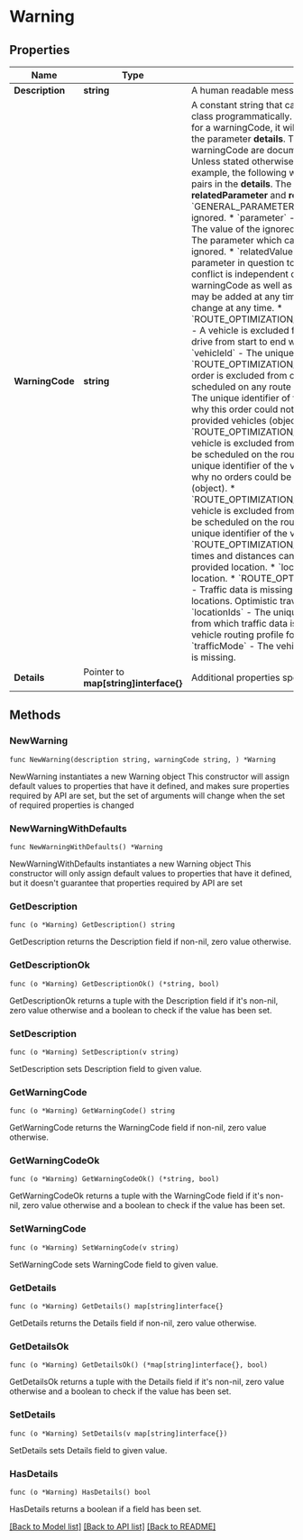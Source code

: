 # Warning

## Properties

Name | Type | Description | Notes
------------ | ------------- | ------------- | -------------
**Description** | **string** | A human readable message that describes the warning. | 
**WarningCode** | **string** | A constant string that can be used to identify this warning class programmatically.  If additional information is available for a warningCode, it will be provided as key-value pairs with the parameter **details**. The keys available for a specific warningCode are documented directly with the warningCode. Unless stated otherwise, the values are of type string.  As an example, the following warningCode provides four key-value pairs in the **details**. The keys are called **parameter**, **value**, **relatedParameter** and **relatedValue**. * &#x60;GENERAL_PARAMETER_IGNORED&#x60; - A parameter was ignored.   * &#x60;parameter&#x60; - The ignored parameter.   * &#x60;value&#x60; - The value of the ignored parameter.   * &#x60;relatedParameter&#x60; - The parameter which caused the parameter in question to be ignored.   * &#x60;relatedValue&#x60; - The value which caused the parameter in question to be ignored. Not present if the conflict is independent of the value.  Note that additional warningCode as well as the **details** of existing warningCode may be added at any time. Furthermore, the **description** may change at any time. * &#x60;ROUTE_OPTIMIZATION_VEHICLE_EMPTY_ROUTE_VIOLATED&#x60; - A vehicle is excluded from optimization because it cannot drive from start to end without violating constraints.   * &#x60;vehicleId&#x60; - The unique identifier of the vehicle. * &#x60;ROUTE_OPTIMIZATION_NO_VEHICLE_FOR_ORDER&#x60; - An order is excluded from optimization because it cannot be scheduled on any route of the provided vehicles.   * &#x60;orderId&#x60; - The unique identifier of the order.   * &#x60;reasons&#x60; - The reason(s) why this order could not be scheduled on any route of the provided vehicles (object). * &#x60;ROUTE_OPTIMIZATION_NO_ORDER_FOR_VEHICLE&#x60; - A vehicle is excluded from optimization because no order can be scheduled on the route of the vehicle.   * &#x60;vehicleId&#x60; - The unique identifier of the vehicle.   * &#x60;reasons&#x60; - The reason(s) why no orders could be scheduled on the route of this vehicle (object). * &#x60;ROUTE_OPTIMIZATION_NO_DEPOTS_FOR_VEHICLE&#x60; - A vehicle is excluded from optimization because no depot can be scheduled on the route of the vehicle.   * &#x60;vehicleId&#x60; - The unique identifier of the vehicle. * &#x60;ROUTE_OPTIMIZATION_LOCATION_UNREACHABLE&#x60; - Travel times and distances cannot be calculated to or from the provided location.   * &#x60;locationId&#x60; - The unique identifier of the location. * &#x60;ROUTE_OPTIMIZATION_TRAFFIC_DATA_MISSING&#x60; - Traffic data is missing for routes to and from some locations. Optimistic travel times will be used instead.   * &#x60;locationIds&#x60; - The unique identifiers of the locations to and from which traffic data is missing (array).   * &#x60;profile&#x60; - The vehicle routing profile for which traffic data is missing.   * &#x60;trafficMode&#x60; - The vehicle traffic mode for which traffic data is missing. | 
**Details** | Pointer to **map[string]interface{}** | Additional properties specific to this class of warnings. | [optional] 

## Methods

### NewWarning

`func NewWarning(description string, warningCode string, ) *Warning`

NewWarning instantiates a new Warning object
This constructor will assign default values to properties that have it defined,
and makes sure properties required by API are set, but the set of arguments
will change when the set of required properties is changed

### NewWarningWithDefaults

`func NewWarningWithDefaults() *Warning`

NewWarningWithDefaults instantiates a new Warning object
This constructor will only assign default values to properties that have it defined,
but it doesn't guarantee that properties required by API are set

### GetDescription

`func (o *Warning) GetDescription() string`

GetDescription returns the Description field if non-nil, zero value otherwise.

### GetDescriptionOk

`func (o *Warning) GetDescriptionOk() (*string, bool)`

GetDescriptionOk returns a tuple with the Description field if it's non-nil, zero value otherwise
and a boolean to check if the value has been set.

### SetDescription

`func (o *Warning) SetDescription(v string)`

SetDescription sets Description field to given value.


### GetWarningCode

`func (o *Warning) GetWarningCode() string`

GetWarningCode returns the WarningCode field if non-nil, zero value otherwise.

### GetWarningCodeOk

`func (o *Warning) GetWarningCodeOk() (*string, bool)`

GetWarningCodeOk returns a tuple with the WarningCode field if it's non-nil, zero value otherwise
and a boolean to check if the value has been set.

### SetWarningCode

`func (o *Warning) SetWarningCode(v string)`

SetWarningCode sets WarningCode field to given value.


### GetDetails

`func (o *Warning) GetDetails() map[string]interface{}`

GetDetails returns the Details field if non-nil, zero value otherwise.

### GetDetailsOk

`func (o *Warning) GetDetailsOk() (*map[string]interface{}, bool)`

GetDetailsOk returns a tuple with the Details field if it's non-nil, zero value otherwise
and a boolean to check if the value has been set.

### SetDetails

`func (o *Warning) SetDetails(v map[string]interface{})`

SetDetails sets Details field to given value.

### HasDetails

`func (o *Warning) HasDetails() bool`

HasDetails returns a boolean if a field has been set.


[[Back to Model list]](../README.md#documentation-for-models) [[Back to API list]](../README.md#documentation-for-api-endpoints) [[Back to README]](../README.md)


